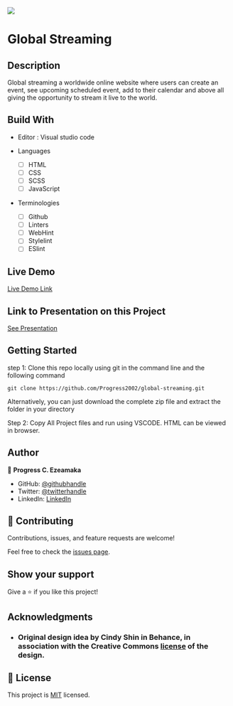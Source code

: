 ![](https://img.shields.io/badge/Microverse-blueviolet)

# Global Streaming

## Description

Global streaming a worldwide online website where users can create an event, see upcoming scheduled event, add to their calendar and above all giving the opportunity to stream it live to the world.


## Build With

- Editor : Visual studio code

- Languages

  - [ ] HTML
  - [ ] CSS
  - [ ] SCSS
  - [ ] JavaScript

- Terminologies
  - [ ] Github
  - [ ] Linters
  - [ ] WebHint
  - [ ] Stylelint
  - [ ] ESlint

## Live Demo 

[Live Demo Link](https://progress2002.github.io/global-streaming/)

## Link to Presentation on this Project

[See Presentation](https://www.loom.com/share/1413f8ab49124a10b35b08bddd4463b3)


## Getting Started

step 1:
Clone this repo locally using git in the command line and the following command

```
git clone https://github.com/Progress2002/global-streaming.git
```

Alternatively, you can just download the complete zip file and extract the folder in your directory

Step 2:
Copy All Project files and run using VSCODE. HTML can be viewed in browser.



## Author

👤 **Progress C. Ezeamaka**

- GitHub: [@githubhandle](https://github.com/Progress2002)
- Twitter: [@twitterhandle](https://twitter.com/Progress_2002)
- LinkedIn: [LinkedIn](https://www.linkedin.com/in/progress-ezeamaka-27b114247)

## 🤝 Contributing

Contributions, issues, and feature requests are welcome!

Feel free to check the [issues page](https://github.com/Progress2002/global-streaming/issues).

## Show your support

Give a ⭐️ if you like this project!

## Acknowledgments

- ### Original design idea by **Cindy Shin in Behance**, in association with the Creative Commons [license](./CC.md) of the design.

## 📝 License

This project is [MIT](LICENSE.md) licensed.

